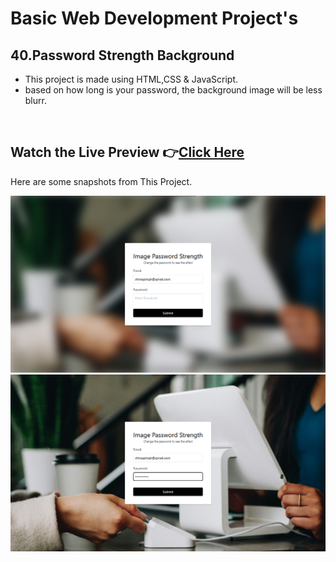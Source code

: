 # Basic Web Development Project's

## 40.Password Strength Background


- This project is made using HTML,CSS & JavaScript.
- based on how long is your password, the background image will be less blurr.

<br>

## Watch the Live Preview 👉[Click Here](https://sorcererchiragsingh.github.io/Web-Development-Projects/40-Password%20Strength%20Background)
Here are some snapshots from This Project.

![Preview Image1](https://github.com/SorcererChiragsingh/Web-Development-Projects/blob/main/40-Password%20Strength%20Background/Images/preview1.png)
![Preview Image2](https://github.com/SorcererChiragsingh/Web-Development-Projects/blob/main/40-Password%20Strength%20Background/Images/preview2.png)
<br><br>
